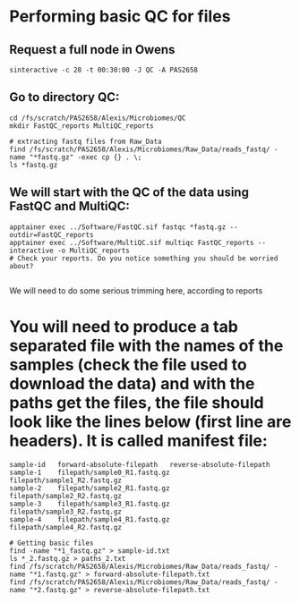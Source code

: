# Performing basic QC for files
## Request a full node in Owens
```shell
sinteractive -c 28 -t 00:30:00 -J QC -A PAS2658
```
## Go to directory QC:
```shell
cd /fs/scratch/PAS2658/Alexis/Microbiomes/QC
mkdir FastQC_reports MultiQC_reports

# extracting fastq files from Raw_Data
find /fs/scratch/PAS2658/Alexis/Microbiomes/Raw_Data/reads_fastq/ -name "*fastq.gz" -exec cp {} . \;
ls *fastq.gz
```

## We will start with the QC of the data using FastQC and MultiQC:
```shell
apptainer exec ../Software/FastQC.sif fastqc *fastq.gz --outdir=FastQC_reports
apptainer exec ../Software/MultiQC.sif multiqc FastQC_reports --interactive -o MultiQC_reports
# Check your reports. Do you notice something you should be worried about?


```
We will need to do some serious trimming here, according to reports


# You will need to produce a tab separated file with the names of the samples (check the file used to download the data) and with the paths get the files, the file should look like the lines below (first line are headers). It is called manifest file:
```shell
sample-id   forward-absolute-filepath   reverse-absolute-filepath
sample-1    filepath/sample0_R1.fastq.gz    filepath/sample1_R2.fastq.gz
sample-2    filepath/sample2_R1.fastq.gz    filepath/sample2_R2.fastq.gz
sample-3    filepath/sample3_R1.fastq.gz    filepath/sample3_R2.fastq.gz
sample-4    filepath/sample4_R1.fastq.gz    filepath/sample4_R2.fastq.gz

# Getting basic files
find -name "*1_fastq.gz" > sample-id.txt
ls *_2.fastq.gz > paths_2.txt
find /fs/scratch/PAS2658/Alexis/Microbiomes/Raw_Data/reads_fastq/ -name "*1.fastq.gz" > forward-absolute-filepath.txt
find /fs/scratch/PAS2658/Alexis/Microbiomes/Raw_Data/reads_fastq/ -name "*2.fastq.gz" > reverse-absolute-filepath.txt


```
